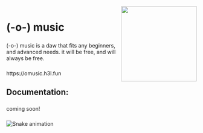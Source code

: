 <img align="right" height="200" src="https://i.ibb.co/dmP8wxC/-o-.png"  />

###

<h1 align="left">(-o-) music</h1>

###

<p align="left">(-o-) music is a daw that fits any beginners, and advanced needs. it will be free, and will always be free.</p>

###

<p align="left">https://omusic.h3l.fun</p>

###

<h2 align="left">Documentation:</h2>

###

<p align="left">coming soon!</p>

###

<img src="https://raw.githubusercontent.com/h3lstudios/h3lstudios/output/snake.svg" alt="Snake animation" />

###
